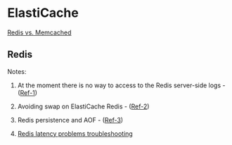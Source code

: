 # ElastiCache

[Redis vs. Memcached](https://aws.amazon.com/elasticache/redis-vs-memcached/)

## Redis

Notes:

1. At the moment there is no way to access to the Redis server-side logs - 
([Ref-1](https://stackoverflow.com/questions/56489392/how-to-access-redis-logs-on-aws-elastic-cache))

2. Avoiding swap on ElastiCache Redis - 
([Ref-2](https://serverfault.com/questions/724047/avoiding-swap-on-elasticache-redis))

3. Redis persistence and AOF - 
([Ref-3](https://stackoverflow.com/questions/16384436/redis-memory-and-cpu-spikes))

4. [Redis latency problems troubleshooting](https://redis.io/topics/latency)